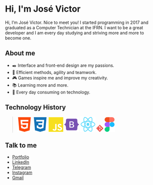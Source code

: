 # Hi, I'm José Victor
Hi, I’m José Victor. Nice to meet you! I started programming in 2017 and graduated as a Computer Technician at the IFRN. I want to be a great developer and I am every day studying and striving more and more to become one.


## About me
- ✒️ Interface and front-end design are my passions.
- 💪 Efficient methods, agility and teamwork.
- 🎮 Games inspire me and improve my creativity.
- 📚 Learning more and more.
- 🤖 Every day consuming on technology.

## Technology History
> <img title="HTML5" src="icons/html5.svg">
> <img title="CSS3" src="icons/css3.svg">
> <img title="JavaScript" src="icons/javascript.svg">
> <img title="Bootstrap" src="icons/bootstrap.svg">
> <img title="React" src="icons/react.svg">
> <img title="Git" src="icons/git.svg" width="24px">
> <img title="Figma" src="icons/figma.svg">

## Talk to me

- <a href="https://www.josevictor.dev/" target="_blank">Portfolio</a>
- <a href="https://www.linkedin.com/in/jos%C3%A9-victor-dev/" target="_blank">LinkedIn</a>
- <a href="https://t.me/VictorMedeirosDev" target="_blank">Telegram</a>
- <a href="https://www.instagram.com/victor_mdrss/" target="_blank">Instagram</a>
- <a href="mailto:josevictordev@gmail.com?subject=Hello" target="_blank">Gmail</a>
